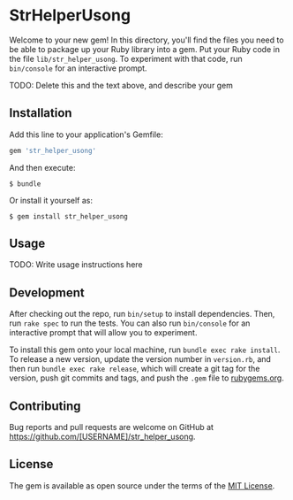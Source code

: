 # StrHelperUsong

Welcome to your new gem! In this directory, you'll find the files you need to be able to package up your Ruby library into a gem. Put your Ruby code in the file `lib/str_helper_usong`. To experiment with that code, run `bin/console` for an interactive prompt.

TODO: Delete this and the text above, and describe your gem

## Installation

Add this line to your application's Gemfile:

```ruby
gem 'str_helper_usong'
```

And then execute:

    $ bundle

Or install it yourself as:

    $ gem install str_helper_usong

## Usage

TODO: Write usage instructions here

## Development

After checking out the repo, run `bin/setup` to install dependencies. Then, run `rake spec` to run the tests. You can also run `bin/console` for an interactive prompt that will allow you to experiment.

To install this gem onto your local machine, run `bundle exec rake install`. To release a new version, update the version number in `version.rb`, and then run `bundle exec rake release`, which will create a git tag for the version, push git commits and tags, and push the `.gem` file to [rubygems.org](https://rubygems.org).

## Contributing

Bug reports and pull requests are welcome on GitHub at https://github.com/[USERNAME]/str_helper_usong.

## License

The gem is available as open source under the terms of the [MIT License](https://opensource.org/licenses/MIT).
